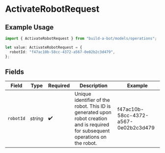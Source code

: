 # ActivateRobotRequest

## Example Usage

```typescript
import { ActivateRobotRequest } from "build-a-bot/models/operations";

let value: ActivateRobotRequest = {
  robotId: "f47ac10b-58cc-4372-a567-0e02b2c3d479",
};
```

## Fields

| Field                                                                                                                             | Type                                                                                                                              | Required                                                                                                                          | Description                                                                                                                       | Example                                                                                                                           |
| --------------------------------------------------------------------------------------------------------------------------------- | --------------------------------------------------------------------------------------------------------------------------------- | --------------------------------------------------------------------------------------------------------------------------------- | --------------------------------------------------------------------------------------------------------------------------------- | --------------------------------------------------------------------------------------------------------------------------------- |
| `robotId`                                                                                                                         | *string*                                                                                                                          | :heavy_check_mark:                                                                                                                | Unique identifier of the robot. This ID is generated upon robot creation and is required for subsequent operations on the robot.<br/> | f47ac10b-58cc-4372-a567-0e02b2c3d479                                                                                              |